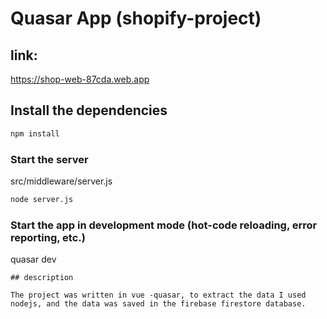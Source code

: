 # Quasar App (shopify-project)

## link:

 https://shop-web-87cda.web.app


## Install the dependencies
```bash
npm install
```
###  Start the server 

src/middleware/server.js
```bash
node server.js
```
### Start the app in development mode (hot-code reloading, error reporting, etc.)

quasar dev
```
## description

The project was written in vue -quasar, to extract the data I used nodejs, and the data was saved in the firebase firestore database.

